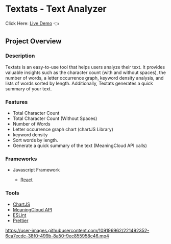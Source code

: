# Textats - Text Analyzer

Click Here: [Live Demo](https://swhag.github.io/Textats/) :point_left:

## Project Overview

### Description

Textats is an easy-to-use tool that helps users analyze their text. It provides valuable insights such as the character count (with and without spaces), the number of words, a letter occurrence graph, keyword density analysis, and lists of words sorted by length. Additionally, Textats generates a quick summary of your text.

### Features

- Total Character Count
- Total Character Count (Without Spaces)
- Number of Words
- Letter occurrence graph chart (chartJS Library)
- keyword density
- Sort words by length.
- Generate a quick summary of the text (MeaningCloud API calls)

### Frameworks

- Javascript Framework

  - [React](https://reactjs.org/)

### Tools

- [ChartJS](https://www.chartjs.org/)
- [MeaningCloud API](https://www.meaningcloud.com/developer/)
- [ESLint](https://eslint.org/)
- [Prettier](https://prettier.io/)

https://user-images.githubusercontent.com/109196962/221492352-6ca7ecdc-38f0-499b-8a50-9ec855958c46.mp4
